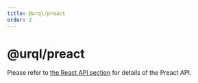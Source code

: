 ```yaml
---
title: @urql/preact
order: 2
---
```


# @urql/preact

Please refer to [the React API section](/api/urql) for details of the Preact API.
